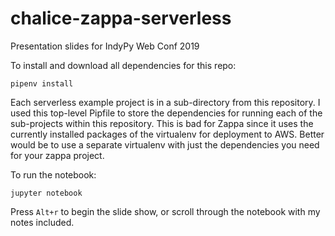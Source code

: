 # chalice-zappa-serverless
Presentation slides for IndyPy Web Conf 2019

To install and download all dependencies for this repo: 

`pipenv install`

Each serverless example project is in a sub-directory from this repository. I used this top-level Pipfile to store the dependencies for running each of the sub-projects within this repository. This is bad for Zappa since it uses the currently installed packages of the virtualenv for deployment to AWS. Better would be to use a separate virtualenv with just the dependencies you need for your zappa project. 

To run the notebook:

`jupyter notebook`

Press `Alt+r` to begin the slide show, or scroll through the notebook with my notes included.
